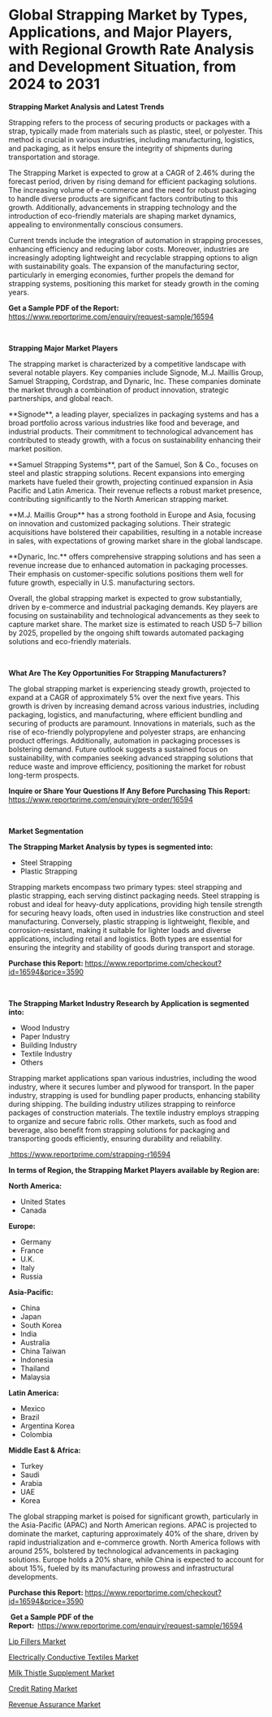 <p><h1>Global Strapping Market by Types, Applications, and Major Players, with Regional Growth Rate Analysis and Development Situation, from 2024 to 2031</h1></p><p><strong>Strapping Market Analysis and Latest Trends</strong></p>
<p><p>Strapping refers to the process of securing products or packages with a strap, typically made from materials such as plastic, steel, or polyester. This method is crucial in various industries, including manufacturing, logistics, and packaging, as it helps ensure the integrity of shipments during transportation and storage.</p><p>The Strapping Market is expected to grow at a CAGR of 2.46% during the forecast period, driven by rising demand for efficient packaging solutions. The increasing volume of e-commerce and the need for robust packaging to handle diverse products are significant factors contributing to this growth. Additionally, advancements in strapping technology and the introduction of eco-friendly materials are shaping market dynamics, appealing to environmentally conscious consumers.</p><p>Current trends include the integration of automation in strapping processes, enhancing efficiency and reducing labor costs. Moreover, industries are increasingly adopting lightweight and recyclable strapping options to align with sustainability goals. The expansion of the manufacturing sector, particularly in emerging economies, further propels the demand for strapping systems, positioning this market for steady growth in the coming years.</p></p>
<p><strong>Get a Sample PDF of the Report:&nbsp;</strong> <a href="https://www.reportprime.com/enquiry/request-sample/16594?utm_campaign=36&utm_medium=2&utm_source=Github&utm_content=ia&utm_term=23112024&utm_id=strapping">https://www.reportprime.com/enquiry/request-sample/16594</a></p>
<p>&nbsp;</p>
<p><strong>Strapping Major Market Players</strong></p>
<p><p>The strapping market is characterized by a competitive landscape with several notable players. Key companies include Signode, M.J. Maillis Group, Samuel Strapping, Cordstrap, and Dynaric, Inc. These companies dominate the market through a combination of product innovation, strategic partnerships, and global reach.</p><p>**Signode**, a leading player, specializes in packaging systems and has a broad portfolio across various industries like food and beverage, and industrial products. Their commitment to technological advancement has contributed to steady growth, with a focus on sustainability enhancing their market position.</p><p>**Samuel Strapping Systems**, part of the Samuel, Son & Co., focuses on steel and plastic strapping solutions. Recent expansions into emerging markets have fueled their growth, projecting continued expansion in Asia Pacific and Latin America. Their revenue reflects a robust market presence, contributing significantly to the North American strapping market.</p><p>**M.J. Maillis Group** has a strong foothold in Europe and Asia, focusing on innovation and customized packaging solutions. Their strategic acquisitions have bolstered their capabilities, resulting in a notable increase in sales, with expectations of growing market share in the global landscape.</p><p>**Dynaric, Inc.** offers comprehensive strapping solutions and has seen a revenue increase due to enhanced automation in packaging processes. Their emphasis on customer-specific solutions positions them well for future growth, especially in U.S. manufacturing sectors.</p><p>Overall, the global strapping market is expected to grow substantially, driven by e-commerce and industrial packaging demands. Key players are focusing on sustainability and technological advancements as they seek to capture market share. The market size is estimated to reach USD 5–7 billion by 2025, propelled by the ongoing shift towards automated packaging solutions and eco-friendly materials.</p></p>
<p>&nbsp;</p>
<p><strong>What Are The Key Opportunities For Strapping Manufacturers?</strong></p>
<p><p>The global strapping market is experiencing steady growth, projected to expand at a CAGR of approximately 5% over the next five years. This growth is driven by increasing demand across various industries, including packaging, logistics, and manufacturing, where efficient bundling and securing of products are paramount. Innovations in materials, such as the rise of eco-friendly polypropylene and polyester straps, are enhancing product offerings. Additionally, automation in packaging processes is bolstering demand. Future outlook suggests a sustained focus on sustainability, with companies seeking advanced strapping solutions that reduce waste and improve efficiency, positioning the market for robust long-term prospects.</p></p>
<p><strong>Inquire or Share Your Questions If Any Before Purchasing This Report:</strong> <a href="https://www.reportprime.com/enquiry/pre-order/16594?utm_campaign=36&utm_medium=2&utm_source=Github&utm_content=ia&utm_term=23112024&utm_id=strapping">https://www.reportprime.com/enquiry/pre-order/16594</a></p>
<p>&nbsp;</p>
<p><strong>Market Segmentation</strong></p>
<p><strong>The Strapping Market Analysis by types is segmented into:</strong></p>
<p><ul><li>Steel Strapping</li><li>Plastic Strapping</li></ul></p>
<p><p>Strapping markets encompass two primary types: steel strapping and plastic strapping, each serving distinct packaging needs. Steel strapping is robust and ideal for heavy-duty applications, providing high tensile strength for securing heavy loads, often used in industries like construction and steel manufacturing. Conversely, plastic strapping is lightweight, flexible, and corrosion-resistant, making it suitable for lighter loads and diverse applications, including retail and logistics. Both types are essential for ensuring the integrity and stability of goods during transport and storage.</p></p>
<p><strong>Purchase this Report:&nbsp;</strong><a href="https://www.reportprime.com/checkout?id=16594&price=3590&utm_campaign=36&utm_medium=2&utm_source=Github&utm_content=ia&utm_term=23112024&utm_id=strapping">https://www.reportprime.com/checkout?id=16594&price=3590</a></p>
<p>&nbsp;</p>
<p><strong>The Strapping Market Industry Research by Application is segmented into:</strong></p>
<p><ul><li>Wood Industry</li><li>Paper Industry</li><li>Building Industry</li><li>Textile Industry</li><li>Others</li></ul></p>
<p><p>Strapping market applications span various industries, including the wood industry, where it secures lumber and plywood for transport. In the paper industry, strapping is used for bundling paper products, enhancing stability during shipping. The building industry utilizes strapping to reinforce packages of construction materials. The textile industry employs strapping to organize and secure fabric rolls. Other markets, such as food and beverage, also benefit from strapping solutions for packaging and transporting goods efficiently, ensuring durability and reliability.</p></p>
<p><a href="https://www.reportprime.com/strapping-r16594?utm_campaign=36&utm_medium=2&utm_source=Github&utm_content=ia&utm_term=23112024&utm_id=strapping">&nbsp;https://www.reportprime.com/strapping-r16594</a></p>
<p><strong>In terms of Region, the Strapping Market Players available by Region are:</strong></p>
<p>
    <p> <strong> North America: </strong>
        <ul>
            <li>United States</li>
            <li>Canada</li>
        </ul>
        </p> 
    <p> <strong> Europe: </strong>
        <ul>
            <li>Germany</li>
            <li>France</li>
            <li>U.K.</li>
            <li>Italy</li>
            <li>Russia</li>
        </ul>
        </p> 
    <p> <strong> Asia-Pacific: </strong>
        <ul>
            <li>China</li>
            <li>Japan</li>
            <li>South Korea</li>
            <li>India</li>
            <li>Australia</li>
            <li>China Taiwan</li>
            <li>Indonesia</li>
            <li>Thailand</li>
            <li>Malaysia</li>
        </ul>
        </p> 
    <p> <strong> Latin America: </strong>
        <ul>
            <li>Mexico</li>
            <li>Brazil</li>
            <li>Argentina Korea</li>
            <li>Colombia</li>
        </ul>
        </p> 
    <p> <strong> Middle East & Africa: </strong>
        <ul>
            <li>Turkey</li>
            <li>Saudi</li>
            <li>Arabia</li>
            <li>UAE</li>
            <li>Korea</li>
        </ul>
    </p>
    </p>
<p><p>The global strapping market is poised for significant growth, particularly in the Asia-Pacific (APAC) and North American regions. APAC is projected to dominate the market, capturing approximately 40% of the share, driven by rapid industrialization and e-commerce growth. North America follows with around 25%, bolstered by technological advancements in packaging solutions. Europe holds a 20% share, while China is expected to account for about 15%, fueled by its manufacturing prowess and infrastructural developments.</p></p>
<p><strong>Purchase this Report: </strong><a href="https://www.reportprime.com/checkout?id=16594&price=3590&utm_campaign=36&utm_medium=2&utm_source=Github&utm_content=ia&utm_term=23112024&utm_id=strapping">https://www.reportprime.com/checkout?id=16594&price=3590</a></p>
<p>&nbsp;<strong>Get a Sample PDF of the Report:&nbsp;&nbsp;</strong><a href="https://www.reportprime.com/enquiry/request-sample/16594?utm_campaign=36&utm_medium=2&utm_source=Github&utm_content=ia&utm_term=23112024&utm_id=strapping">https://www.reportprime.com/enquiry/request-sample/16594</a></p>
<p><strong></strong></p>
<p><p><a href="https://www.linkedin.com/pulse/lip-fillers-market-insights-include-historical-trends-future-v4iyf?utm_campaign=36&utm_medium=2&utm_source=Github&utm_content=ia&utm_term=23112024&utm_id=strapping">Lip Fillers Market</a></p><p><a href="https://github.com/SanjidaKhan901/Market-Research-Report-List-1/blob/main/electrically-conductive-textiles-market.md?utm_campaign=36&utm_medium=2&utm_source=Github&utm_content=ia&utm_term=23112024&utm_id=strapping">Electrically Conductive Textiles Market</a></p><p><a href="https://www.linkedin.com/pulse/milk-thistle-supplement-market-analysis-future-growth-opportunities-4enmf?utm_campaign=36&utm_medium=2&utm_source=Github&utm_content=ia&utm_term=23112024&utm_id=strapping">Milk Thistle Supplement Market</a></p><p><a href="https://issuu.com/reportprime-2/docs/credit-rating-market-size-2030.pptx_4a3a6c5e9af78d?utm_campaign=36&utm_medium=2&utm_source=Github&utm_content=ia&utm_term=23112024&utm_id=strapping">Credit Rating Market</a></p><p><a href="https://issuu.com/reportprime-2/docs/revenue-assurance-market-size-2030._f5f6bdab9602d6?utm_campaign=36&utm_medium=2&utm_source=Github&utm_content=ia&utm_term=23112024&utm_id=strapping">Revenue Assurance Market</a></p></p>
